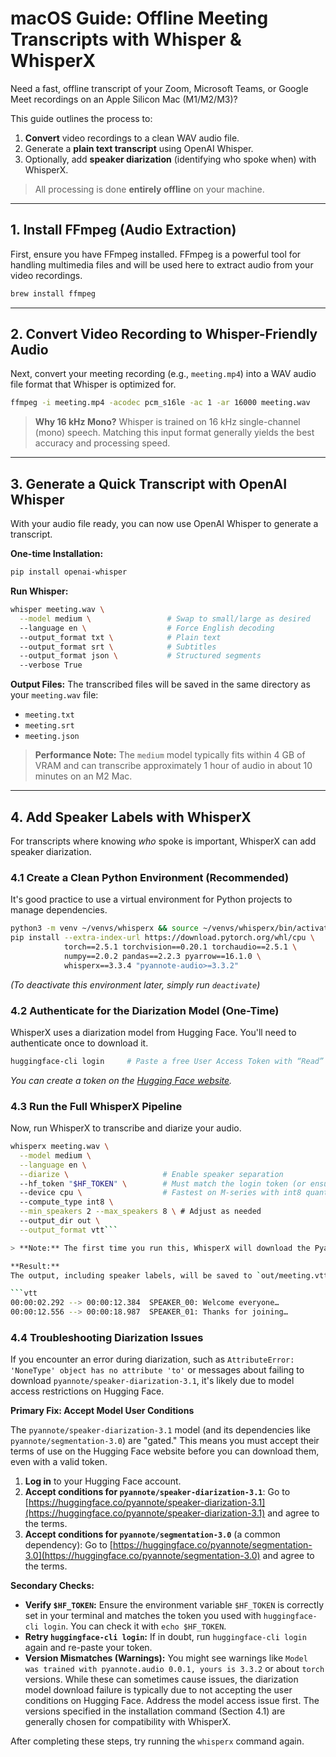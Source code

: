 # macOS Guide: Offline Meeting Transcripts with Whisper & WhisperX

Need a fast, offline transcript of your Zoom, Microsoft Teams, or Google Meet recordings on an Apple Silicon Mac (M1/M2/M3)?

This guide outlines the process to:
1.  **Convert** video recordings to a clean WAV audio file.
2.  Generate a **plain text transcript** using OpenAI Whisper.
3.  Optionally, add **speaker diarization** (identifying who spoke when) with WhisperX.

> All processing is done **entirely offline** on your machine.

---

## 1. Install FFmpeg (Audio Extraction)

First, ensure you have FFmpeg installed. FFmpeg is a powerful tool for handling multimedia files and will be used here to extract audio from your video recordings.

```bash
brew install ffmpeg
```

---

## 2. Convert Video Recording to Whisper-Friendly Audio

Next, convert your meeting recording (e.g., `meeting.mp4`) into a WAV audio file format that Whisper is optimized for.

```bash
ffmpeg -i meeting.mp4 -acodec pcm_s16le -ac 1 -ar 16000 meeting.wav
```

> **Why 16 kHz Mono?**
> Whisper is trained on 16 kHz single-channel (mono) speech. Matching this input format generally yields the best accuracy and processing speed.

---

## 3. Generate a Quick Transcript with OpenAI Whisper

With your audio file ready, you can now use OpenAI Whisper to generate a transcript.

**One-time Installation:**
```bash
pip install openai-whisper
```

**Run Whisper:**
```bash
whisper meeting.wav \
  --model medium \                 # Swap to small/large as desired
  --language en \                  # Force English decoding
  --output_format txt \            # Plain text
  --output_format srt \            # Subtitles
  --output_format json \           # Structured segments
  --verbose True
```

**Output Files:**
The transcribed files will be saved in the same directory as your `meeting.wav` file:
*   `meeting.txt`
*   `meeting.srt`
*   `meeting.json`

> **Performance Note:**
> The `medium` model typically fits within 4 GB of VRAM and can transcribe approximately 1 hour of audio in about 10 minutes on an M2 Mac.

---

## 4. Add Speaker Labels with WhisperX

For transcripts where knowing *who* spoke is important, WhisperX can add speaker diarization.

### 4.1 Create a Clean Python Environment (Recommended)

It's good practice to use a virtual environment for Python projects to manage dependencies.

```bash
python3 -m venv ~/venvs/whisperx && source ~/venvs/whisperx/bin/activate
pip install --extra-index-url https://download.pytorch.org/whl/cpu \
            torch==2.5.1 torchvision==0.20.1 torchaudio==2.5.1 \
            numpy==2.0.2 pandas==2.2.3 pyarrow==16.1.0 \
            whisperx==3.3.4 "pyannote-audio>=3.3.2"
```
*(To deactivate this environment later, simply run `deactivate`)*

### 4.2 Authenticate for the Diarization Model (One-Time)

WhisperX uses a diarization model from Hugging Face. You'll need to authenticate once to download it.

```bash
huggingface-cli login     # Paste a free User Access Token with “Read” scope
```
*You can create a token on the [Hugging Face website](https://huggingface.co/settings/tokens).*

### 4.3 Run the Full WhisperX Pipeline

Now, run WhisperX to transcribe and diarize your audio.

```bash
whisperx meeting.wav \
  --model medium \
  --language en \
  --diarize \                     # Enable speaker separation
  --hf_token "$HF_TOKEN" \        # Must match the login token (or ensure you're logged in via huggingface-cli)
  --device cpu \                  # Fastest on M-series with int8 quantization
  --compute_type int8 \
  --min_speakers 2 --max_speakers 8 \ # Adjust as needed
  --output_dir out \
  --output_format vtt```

> **Note:** The first time you run this, WhisperX will download the Pyannote diarization model checkpoint (approximately 140 MB).

**Result:**
The output, including speaker labels, will be saved to `out/meeting.vtt`. It will look something like this:

```vtt
00:00:02.292 --> 00:00:12.384  SPEAKER_00: Welcome everyone…
00:00:12.556 --> 00:00:18.987  SPEAKER_01: Thanks for joining…
```

### 4.4 Troubleshooting Diarization Issues

If you encounter an error during diarization, such as `AttributeError: 'NoneType' object has no attribute 'to'` or messages about failing to download `pyannote/speaker-diarization-3.1`, it's likely due to model access restrictions on Hugging Face.

**Primary Fix: Accept Model User Conditions**

The `pyannote/speaker-diarization-3.1` model (and its dependencies like `pyannote/segmentation-3.0`) are "gated." This means you must accept their terms of use on the Hugging Face website before you can download them, even with a valid token.

1.  **Log in** to your Hugging Face account.
2.  **Accept conditions for `pyannote/speaker-diarization-3.1`**:
    Go to [https://huggingface.co/pyannote/speaker-diarization-3.1](https://huggingface.co/pyannote/speaker-diarization-3.1) and agree to the terms.
3.  **Accept conditions for `pyannote/segmentation-3.0`** (a common dependency):
    Go to [https://huggingface.co/pyannote/segmentation-3.0](https://huggingface.co/pyannote/segmentation-3.0) and agree to the terms.

**Secondary Checks:**

*   **Verify `$HF_TOKEN`:** Ensure the environment variable `$HF_TOKEN` is correctly set in your terminal and matches the token you used with `huggingface-cli login`. You can check it with `echo $HF_TOKEN`.
*   **Retry `huggingface-cli login`:** If in doubt, run `huggingface-cli login` again and re-paste your token.
*   **Version Mismatches (Warnings):** You might see warnings like `Model was trained with pyannote.audio 0.0.1, yours is 3.3.2` or about `torch` versions. While these can sometimes cause issues, the diarization model download failure is typically due to not accepting the user conditions on Hugging Face. Address the model access issue first. The versions specified in the installation command (Section 4.1) are generally chosen for compatibility with WhisperX.

After completing these steps, try running the `whisperx` command again.
